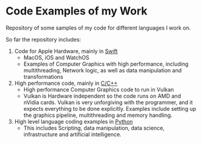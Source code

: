 # Code Examples of my Work
Repository of some samples of my code for different languages I work on.

So far the repository includes:

1. Code for Apple Hardware, mainly in [Swift](https://github.com/msantanavargas/Coding-Examples/tree/main/Apple)
   - MacOS, iOS and WatchOS
   - Examples of Computer Graphics with high performance, including multithreading, Network logic, as well as data manipulation and transformations
2. High performance code, mainly in [C/C++](https://github.com/msantanavargas/Coding-Examples/tree/main/C)
   - High performance Computer Graphics code to run in Vulkan
   - Vulkan is Hardware independent so the code runs on AMD and nVidia cards. Vulkan is very unforgiving with the programmer, and it expects everything to be done explicitly. Examples include setting up the graphics pipeline, multithreading and memory handling. 
3. High level language coding examples in [Python](https://github.com/msantanavargas/Coding-Examples/tree/main/Python)
   - This includes Scripting, data manipulation, data science, infrastructure and artificial intelligence.
